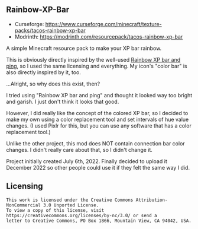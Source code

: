 ## Rainbow-XP-Bar

- Curseforge: https://www.curseforge.com/minecraft/texture-packs/tacos-rainbow-xp-bar
- Modrinth: https://modrinth.com/resourcepack/tacos-rainbow-xp-bar

A simple Minecraft resource pack to make your XP bar rainbow.

This is obviously directly inspired by the well-used [Rainbow XP bar and ping](https://www.curseforge.com/minecraft/texture-packs/rainbow-xp-bar-and-ping), so I used the same licensing and everything.
My icon's "color bar" is also directly inspired by it, too.

...Alright, so why does this exist, then?

I tried using "Rainbow XP bar and ping" and thought it looked way too bright and garish. I just don't think it looks that good.

However, I did really like the concept of the colored XP bar, so I decided to make my own using a color replacement tool and set intervals of hue value changes.
(I used Pixlr for this, but you can use any software that has a color replacement tool.)

Unlike the other project, this mod does NOT contain connection bar color changes.
I didn't really care about that, so I didn't change it.

Project initially created July 6th, 2022.
Finally decided to upload it December 2022 so other people could use it if they felt the same way I did.

## Licensing

```
This work is licensed under the Creative Commons Attribution-NonCommercial 3.0 Unported License.
To view a copy of this license, visit https://creativecommons.org/licenses/by-nc/3.0/ or send a
letter to Creative Commons, PO Box 1866, Mountain View, CA 94042, USA.
```
